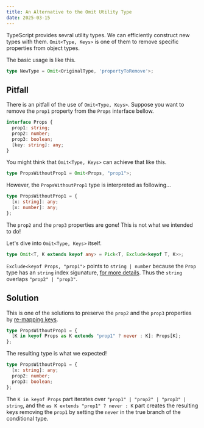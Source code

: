 ```yaml
---
title: An Alternative to the Omit Utility Type
date: 2025-03-15
---
```


TypeScript provides sevral utility types. We can efficiently construct new types with them. `Omit<Type, Keys>` is one of them to remove specific properties from object types.

The basic usage is like this.

```typescript
type NewType = Omit<OriginalType, 'propertyToRemove'>;
```

## Pitfall

There is an pitfall of the use of `Omit<Type, Keys>`. Suppose you want to remove the `prop1` property from the `Props` interface bellow.

```typescript
interface Props {
  prop1: string;
  prop2: number;
  prop3: boolean;
  [key: string]: any;
}
```

You might think that `Omit<Type, Keys>` can achieve that like this.

```typescript
type PropsWithoutProp1 = Omit<Props, "prop1">;
```

However, the `PropsWithoutProp1` type is interpreted as following...

```typescript
type PropsWithoutProp1 = {
  [x: string]: any;
  [x: number]: any;
};
```

The `prop2` and the `prop3` properties are gone! This is not what we intended to do!

Let's dive into `Omit<Type, Keys>` itself.

```typescript
type Omit<T, K extends keyof any> = Pick<T, Exclude<keyof T, K>>;
```

`Exclude<keyof Props, "prop1">` points to `string | number` because the `Prop` type has an `string` index sigunature, [for more details](https://www.typescriptlang.org/docs/handbook/2/keyof-types.html). Thus the `string` overlaps `"prop2" | "prop3"`.

## Solution

This is one of the solutions to preserve the `prop2` and the `prop3` properties by [re-mapping keys](https://www.typescriptlang.org/docs/handbook/2/mapped-types.html#key-remapping-via-as).

```typescript
type PropsWithoutProp1 = {
  [K in keyof Props as K extends "prop1" ? never : K]: Props[K];
};
```

The resulting type is what we expected!

```typescript
type PropsWithoutProp1 = {
  [x: string]: any;     
  prop2: number;
  prop3: boolean;
};
```

The `K in keyof Props` part iterates over `"prop1" | "prop2" | "prop3" | string`, and the `as K extends "prop1" ? never : K` part creates the resulting keys removing the `prop1` by setting the `never` in the true branch of the conditional type.
